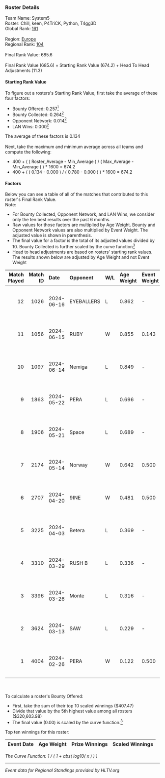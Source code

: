 ### Roster Details<br />
Team Name: System5<br />
Roster: Chill, keen, P4TriCK, Python, T4gg3D<br />
Global Rank: [161](../standings_global.md)<br />
<br />
Region: [Europe]( ../standings_europe.md)<br />
Regional Rank: [104]( ../standings_europe.md)<br />
<br />
Final Rank Value:  685.6<br />
<br />
Final Rank Value (685.6) = Starting Rank Value (674.2) + Head To Head Adjustments (11.3)<br />

#### Starting Rank Value<br />
To figure out a rosters's Starting Rank Value, first take the average of these four factors:<br />
- Bounty Offered: 0.257[<sup>1</sup>](#table2)
- Bounty Collected: 0.264[<sup>2</sup>](#table1)
- Opponent Network: 0.014[<sup>2</sup>](#table1)
- LAN Wins: 0.000[<sup>2</sup>](#table1)

The average of these factors is 0.134<br />
<br />
Next, take the maximum and minimum average across all teams and compute the following:<br />
- 400 + ( ( Roster_Average - Min_Average ) / ( Max_Average - Min_Average ) ) * 1600 = 674.2
- 400 + ( ( 0.134 - 0.000 ) / ( 0.780 - 0.000 ) ) * 1600 = 674.2


#### Factors<br />
Below you can see a table of all of the matches that contributed to this roster's Final Rank Value.<br />
Note:<br />

- For Bounty Collected, Opponent Network, and LAN Wins, we consider only the ten best results over the past 6 months.
- Raw values for those factors are multiplied by Age Weight. Bounty and Opponent Network values are also multiplied by Event Weight. The adjusted value is shown in parenthesis.
- The final value for a factor is the total of its adjusted values divided by 10. Bounty Collected is further scaled by the curve function[<sup>3</sup>](#curveFunction)
- Head to head adjustments are based on rosters' starting rank values. The results shown below are adjusted by Age Weight and not Event Weight
<span id="table1"></span><br />


| Match Played | Match ID | Date       | Opponent   | W/L | Age Weight | Event Weight | Bounty Collected | Opponent Network | LAN Wins  | H2H Adj. | Roster                               |
| -: | -: | :- | :- | :- | :- | :- | :- | :- | :- | -: | :- |
|           12 |     1026 | 2024-06-16 | EYEBALLERS | L   | 0.862      | -            | -                | -                | -         |    -6.85 | Chill, keen, P4TriCK, Python, T4gg3D |
|           11 |     1056 | 2024-06-15 | RUBY       | W   | 0.855      | 0.143        | 0.095 (0.012)    | 0.491 (0.060)    | 0 (0.000) |    20.90 | Chill, keen, P4TriCK, Python, T4gg3D |
|           10 |     1097 | 2024-06-14 | Nemiga     | L   | 0.849      | -            | -                | -                | -         |    -1.65 | Chill, keen, P4TriCK, Python, T4gg3D |
|            9 |     1863 | 2024-05-22 | PERA       | L   | 0.696      | -            | -                | -                | -         |    -3.85 | Chill, keen, P4TriCK, Python, T4gg3D |
|            8 |     1906 | 2024-05-21 | Space      | L   | 0.689      | -            | -                | -                | -         |    -5.95 | Chill, keen, P4TriCK, Python, T4gg3D |
|            7 |     2174 | 2024-05-14 | Norway     | W   | 0.642      | 0.500        | 0.006 (0.002)    | 0.106 (0.034)    | 0 (0.000) |    10.93 | Chill, keen, P4TriCK, Python, T4gg3D |
|            6 |     2707 | 2024-04-20 | 9INE       | W   | 0.481      | 0.500        | 0.000 (0.000)    | 0.066 (0.016)    | 0 (0.000) |     4.58 | Chill, keen, P4TriCK, Python, T4gg3D |
|            5 |     3225 | 2024-04-03 | Betera     | L   | 0.369      | -            | -                | -                | -         |    -5.23 | Chill, keen, P4TriCK, Python, shadiy |
|            4 |     3310 | 2024-03-29 | RUSH B     | L   | 0.336      | -            | -                | -                | -         |    -2.77 | Chill, keen, P4TriCK, Python, shadiy |
|            3 |     3396 | 2024-03-26 | Monte      | L   | 0.316      | -            | -                | -                | -         |    -1.46 | Chill, keen, krii, P4TriCK, Python   |
|            2 |     3624 | 2024-03-13 | SAW        | L   | 0.229      | -            | -                | -                | -         |    -0.42 | Chill, keen, krii, P4TriCK, Python   |
|            1 |     4004 | 2024-02-26 | PERA       | W   | 0.122      | 0.500        | 0.048 (0.003)    | 0.445 (0.027)    | 0 (0.000) |     3.10 | Chill, keen, krii, P4TriCK, Python   |

<br />
<span id="table2"></span><br />
To calculate a roster's Bounty Offered:<br />

- First, take the sum of their top 10 scaled winnings ($407.47)
- Divide that value by the 5th highest value among all rosters ($320,603.98)
- The final value (0.00) is scaled by the curve function.[<sup>3</sup>](#curveFunction)

Top ten winnings for this roster:<br />

| Event Date | Age Weight | Prize Winnings | Scaled Winnings |
| :- | -: | :- | :- |


<span id="curveFunction"></span>_The Curve Function: 1 / ( 1 + abs( log10( x ) ) )_<br />

---
_Event data for Regional Standings provided by HLTV.org_<br />
